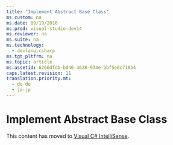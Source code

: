 ```yaml
---
title: "Implement Abstract Base Class"
ms.custom: na
ms.date: 09/19/2016
ms.prod: visual-studio-dev14
ms.reviewer: na
ms.suite: na
ms.technology: 
  - devlang-csharp
ms.tgt_pltfrm: na
ms.topic: article
ms.assetid: 6266dfdb-b046-4628-934e-bbf5e0c718b4
caps.latest.revision: 11
translation.priority.mt: 
  - de-de
  - ja-jp
---
```

# Implement Abstract Base Class
This content has moved to [Visual C# IntelliSense](../Topic/Visual%20C%23%20IntelliSense.md).